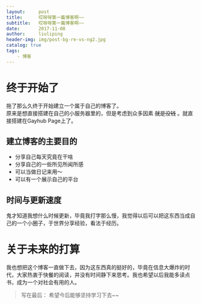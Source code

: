 ```yaml
---
layout:     post
title:      哎呀呀第一篇博客啊~~
subtitle:   哎呀呀第一篇博客啊~~
date:       2017-11-08
author:     liuliping
header-img: img/post-bg-re-vs-ng2.jpg
catalog: true
tags:
    - 博客
---
```


# 终于开始了  

拖了那么久终于开始建立一个属于自己的博客了。  
原来是想直接搭建在自己的小服务器里的，但是考虑到众多因素 ~~就是没钱~~ 。就直接搭建在Gayhub Page上了。
## 建立博客的主要目的
* 分享自己每天究竟在干啥
* 分享自己的一些所见所闻所感
* 可以当做日记来用～
* 可以有一个展示自己的平台

## 时间与更新速度  
鬼才知道我想什么时候更新，毕竟我打字那么慢，我觉得以后可以把这东西当成自己的一个小圈子，于世界分享经验，看法于经历。

# 关于未来的打算
我也想把这个博客一直做下去，因为这东西真的挺好的，毕竟在信息大爆炸的时代，大家热衷于快餐的阅读，并没有时间静下来思考。我也希望以后我能多读点书，成为一个对社会有用的人。

>写在最后：
希望今后能够坚持学习下去~~







